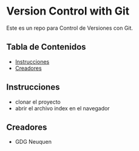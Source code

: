 # Version Control with Git  <fakeproject>

Este es un repo para Control de Versiones con Git. 
## Tabla de Contenidos

* [Instrucciones](#instrucciones)
* [Creadores](#creadores)

## Instrucciones

* clonar el  proyecto
* abrir el archivo index en el navegador

## Creadores

* GDG Neuquen
